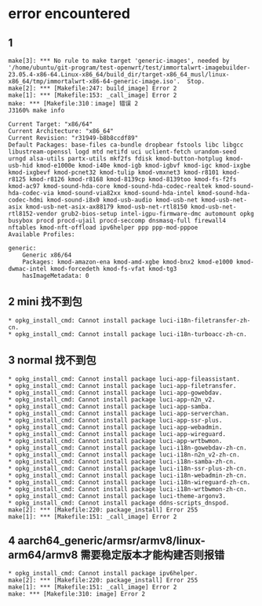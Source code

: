 # error encountered

## 1

    make[3]: *** No rule to make target 'generic-images', needed by '/home/ubuntu/git-program/test-openwrt/test/immortalwrt-imagebuilder-23.05.4-x86-64.Linux-x86_64/build_dir/target-x86_64_musl/linux-x86_64/tmp/immortalwrt-x86-64-generic-image.iso'.  Stop.
    make[2]: *** [Makefile:247: build_image] Error 2
    make[1]: *** [Makefile:153: _call_image] Error 2
    make: *** [Makefile:310：image] 错误 2
    J3160% make info

    Current Target: "x86/64"
    Current Architecture: "x86_64"
    Current Revision: "r31949-b8b8ccdf89"
    Default Packages: base-files ca-bundle dropbear fstools libc libgcc libustream-openssl logd mtd netifd uci uclient-fetch urandom-seed urngd alsa-utils partx-utils mkf2fs fdisk kmod-button-hotplug kmod-usb-hid kmod-e1000e kmod-i40e kmod-igb kmod-igbvf kmod-igc kmod-ixgbe kmod-ixgbevf kmod-pcnet32 kmod-tulip kmod-vmxnet3 kmod-r8101 kmod-r8125 kmod-r8126 kmod-r8168 kmod-8139cp kmod-8139too kmod-fs-f2fs kmod-ac97 kmod-sound-hda-core kmod-sound-hda-codec-realtek kmod-sound-hda-codec-via kmod-sound-via82xx kmod-sound-hda-intel kmod-sound-hda-codec-hdmi kmod-sound-i8x0 kmod-usb-audio kmod-usb-net kmod-usb-net-asix kmod-usb-net-asix-ax88179 kmod-usb-net-rtl8150 kmod-usb-net-rtl8152-vendor grub2-bios-setup intel-igpu-firmware-dmc automount opkg busybox procd procd-ujail procd-seccomp dnsmasq-full firewall4 nftables kmod-nft-offload ipv6helper ppp ppp-mod-pppoe
    Available Profiles:

    generic:
        Generic x86/64
        Packages: kmod-amazon-ena kmod-amd-xgbe kmod-bnx2 kmod-e1000 kmod-dwmac-intel kmod-forcedeth kmod-fs-vfat kmod-tg3
        hasImageMetadata: 0

## 2 mini 找不到包

    * opkg_install_cmd: Cannot install package luci-i18n-filetransfer-zh-cn.
    * opkg_install_cmd: Cannot install package luci-i18n-turboacc-zh-cn.

## 3 normal 找不到包

    * opkg_install_cmd: Cannot install package luci-app-fileassistant.
    * opkg_install_cmd: Cannot install package luci-app-filetransfer.
    * opkg_install_cmd: Cannot install package luci-app-gowebdav.
    * opkg_install_cmd: Cannot install package luci-app-n2n_v2.
    * opkg_install_cmd: Cannot install package luci-app-samba.
    * opkg_install_cmd: Cannot install package luci-app-serverchan.
    * opkg_install_cmd: Cannot install package luci-app-ssr-plus.
    * opkg_install_cmd: Cannot install package luci-app-webadmin.
    * opkg_install_cmd: Cannot install package luci-app-wireguard.
    * opkg_install_cmd: Cannot install package luci-app-wrtbwmon.
    * opkg_install_cmd: Cannot install package luci-i18n-gowebdav-zh-cn.
    * opkg_install_cmd: Cannot install package luci-i18n-n2n_v2-zh-cn.
    * opkg_install_cmd: Cannot install package luci-i18n-samba-zh-cn.
    * opkg_install_cmd: Cannot install package luci-i18n-ssr-plus-zh-cn.
    * opkg_install_cmd: Cannot install package luci-i18n-webadmin-zh-cn.
    * opkg_install_cmd: Cannot install package luci-i18n-wireguard-zh-cn.
    * opkg_install_cmd: Cannot install package luci-i18n-wrtbwmon-zh-cn.
    * opkg_install_cmd: Cannot install package luci-theme-argonv3.
    * opkg_install_cmd: Cannot install package ddns-scripts_dnspod.
    make[2]: *** [Makefile:220: package_install] Error 255
    make[1]: *** [Makefile:151: _call_image] Error 2

## 4 aarch64_generic/armsr/armv8/linux-arm64/armv8 需要稳定版本才能构建否则报错

    * opkg_install_cmd: Cannot install package ipv6helper.
    make[2]: *** [Makefile:220: package_install] Error 255
    make[1]: *** [Makefile:151: _call_image] Error 2
    make: *** [Makefile:310: image] Error 2

